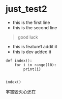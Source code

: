 # just_test2

- this is the first line
- this is the second line

> good luck

- this is feature1 addit it 
- this is dev added it



```
def index():
    for i in range(10):
        print(i)


index()
```




宇宙毁灭心还在
